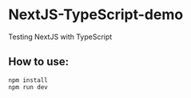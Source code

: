 # NextJS-TypeScript-demo

Testing NextJS with TypeScript

## How to use:

```
npm install
npm run dev
```

